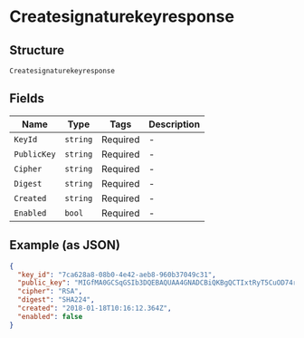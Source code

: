 
# Createsignaturekeyresponse

## Structure

`Createsignaturekeyresponse`

## Fields

| Name | Type | Tags | Description |
|  --- | --- | --- | --- |
| `KeyId` | `string` | Required | - |
| `PublicKey` | `string` | Required | - |
| `Cipher` | `string` | Required | - |
| `Digest` | `string` | Required | - |
| `Created` | `string` | Required | - |
| `Enabled` | `bool` | Required | - |

## Example (as JSON)

```json
{
  "key_id": "7ca628a8-08b0-4e42-aeb8-960b37049c31",
  "public_key": "MIGfMA0GCSqGSIb3DQEBAQUAA4GNADCBiQKBgQCTIxtRyT5CuOD74r7UCT+AKzWNxvaAP9myjAqR7+vBnJKEvoPnmbKTnm6uLlxutnMbjKrnCCWnQ9vtBVnnd+ElhwLDPADfMcJoOqwi7mTcxucckeEbBsfsgYRfdacxgSZL8hVD1hLViQr3xwjEIkJcx1w3x8npvwMuTY0uW8+PjwIDAQAB",
  "cipher": "RSA",
  "digest": "SHA224",
  "created": "2018-01-18T10:16:12.364Z",
  "enabled": false
}
```

